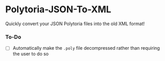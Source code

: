 # Polytoria-JSON-To-XML

Quickly convert your JSON Polytoria files into the old XML format!
 
### To-Do

- [ ] Automatically make the `.poly` file decompressed rather than requiring the user to do so
